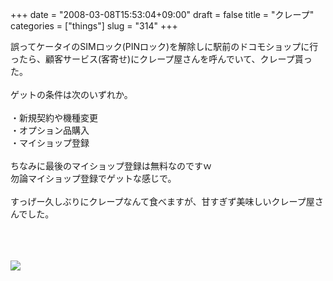 +++
date = "2008-03-08T15:53:04+09:00"
draft = false
title = "クレープ"
categories = ["things"]
slug = "314"
+++

誤ってケータイのSIMロック(PINロック)を解除しに駅前のドコモショップに行ったら、顧客サービス(客寄せ)にクレープ屋さんを呼んでいて、クレープ貰った。<br />
<br />
ゲットの条件は次のいずれか。<br />
<br />
・新規契約や機種変更<br />
・オプション品購入<br />
・マイショップ登録<br />
<br />
ちなみに最後のマイショップ登録は無料なのですｗ<br />
勿論マイショップ登録でゲットな感じで。<br />
<br />
すっげー久しぶりにクレープなんて食べますが、甘すぎず美味しいクレープ屋さんでした。<br />
<br />
<br />
<br />

<p>
<a rel="lightbox" href="http://keruru.net/images/47d237cfdee5e-080308-153107.jpg"><img src="http://keruru.net/images/47d237cfdee5e-thumb_080308-153107.jpg" border="0" /></a>
</p>
